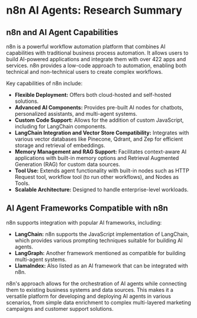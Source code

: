 
# n8n AI Agents: Research Summary

## n8n and AI Agent Capabilities

n8n is a powerful workflow automation platform that combines AI capabilities with traditional business process automation. It allows users to build AI-powered applications and integrate them with over 422 apps and services. n8n provides a low-code approach to automation, enabling both technical and non-technical users to create complex workflows.

Key capabilities of n8n include:
*   **Flexible Deployment:** Offers both cloud-hosted and self-hosted solutions.
*   **Advanced AI Components:** Provides pre-built AI nodes for chatbots, personalized assistants, and multi-agent systems.
*   **Custom Code Support:** Allows for the addition of custom JavaScript, including for LangChain components.
*   **LangChain Integration and Vector Store Compatibility:** Integrates with various vector databases like Pinecone, Qdrant, and Zep for efficient storage and retrieval of embeddings.
*   **Memory Management and RAG Support:** Facilitates context-aware AI applications with built-in memory options and Retrieval Augmented Generation (RAG) for custom data sources.
*   **Tool Use:** Extends agent functionality with built-in nodes such as HTTP Request tool, workflow tool (to run other workflows), and Nodes as Tools.
*   **Scalable Architecture:** Designed to handle enterprise-level workloads.

## AI Agent Frameworks Compatible with n8n

n8n supports integration with popular AI frameworks, including:
*   **LangChain:** n8n supports the JavaScript implementation of LangChain, which provides various prompting techniques suitable for building AI agents.
*   **LangGraph:** Another framework mentioned as compatible for building multi-agent systems.
*   **LlamaIndex:** Also listed as an AI framework that can be integrated with n8n.

n8n's approach allows for the orchestration of AI agents while connecting them to existing business systems and data sources. This makes it a versatile platform for developing and deploying AI agents in various scenarios, from simple data enrichment to complex multi-layered marketing campaigns and customer support solutions.

